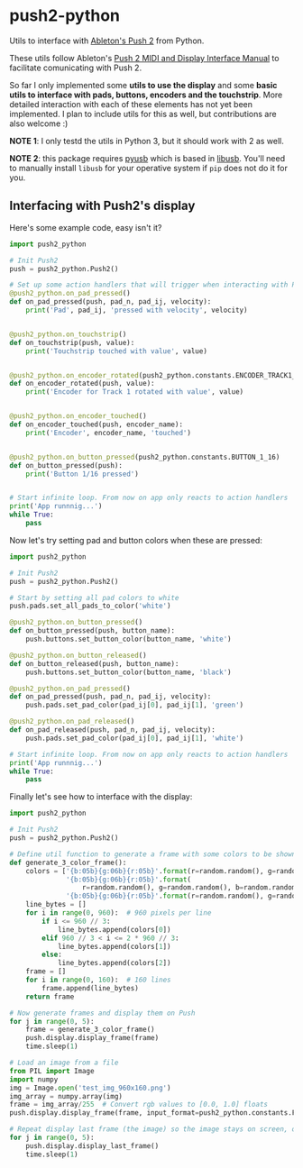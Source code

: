 # push2-python
Utils to interface with [Ableton's Push 2](https://www.ableton.com/en/push/) from Python.

These utils follow Ableton's [Push 2 MIDI and Display Interface Manual](https://github.com/Ableton/push-interface/blob/master/doc/AbletonPush2MIDIDisplayInterface.asc) to facilitate comunicating with Push 2.

So far I only implemented some **utils to use the display** and some **basic utils to interface with pads, buttons, encoders and the touchstrip**. More detailed interaction with each of these elements has not yet been implemented. I plan to include utils for this as well, but contributions are also welcome :)

**NOTE 1**: I only testd the utils in Python 3, but it should work with 2 as well.

**NOTE 2**: this package requires [pyusb](https://github.com/pyusb/pyusb) which is based in [libusb](https://libusb.info/). You'll need to manually install `libusb` for your operative system if `pip` does not do it for you.


## Interfacing with Push2's display

Here's some example code, easy isn't it?

```python
import push2_python

# Init Push2
push = push2_python.Push2()

# Set up some action handlers that will trigger when interacting with Push2
@push2_python.on_pad_pressed()
def on_pad_pressed(push, pad_n, pad_ij, velocity):
    print('Pad', pad_ij, 'pressed with velocity', velocity)


@push2_python.on_touchstrip()
def on_touchstrip(push, value):
    print('Touchstrip touched with value', value)


@push2_python.on_encoder_rotated(push2_python.constants.ENCODER_TRACK1_ENCODER)
def on_encoder_rotated(push, value):
    print('Encoder for Track 1 rotated with value', value)


@push2_python.on_encoder_touched()
def on_encoder_touched(push, encoder_name):
    print('Encoder', encoder_name, 'touched')


@push2_python.on_button_pressed(push2_python.constants.BUTTON_1_16)
def on_button_pressed(push):
    print('Button 1/16 pressed')


# Start infinite loop. From now on app only reacts to action handlers
print('App runnnig...')
while True:
    pass
```

Now let's try setting pad and button colors when these are pressed:

```python
import push2_python

# Init Push2
push = push2_python.Push2()

# Start by setting all pad colors to white
push.pads.set_all_pads_to_color('white')

@push2_python.on_button_pressed()
def on_button_pressed(push, button_name):
    push.buttons.set_button_color(button_name, 'white')

@push2_python.on_button_released()
def on_button_released(push, button_name):
    push.buttons.set_button_color(button_name, 'black')

@push2_python.on_pad_pressed()
def on_pad_pressed(push, pad_n, pad_ij, velocity):
    push.pads.set_pad_color(pad_ij[0], pad_ij[1], 'green')

@push2_python.on_pad_released()
def on_pad_released(push, pad_n, pad_ij, velocity):
    push.pads.set_pad_color(pad_ij[0], pad_ij[1], 'white')

# Start infinite loop. From now on app only reacts to action handlers
print('App runnnig...')
while True:
    pass
```


Finally let's see how to interface with the display:

```python
import push2_python

# Init Push2
push = push2_python.Push2()

# Define util function to generate a frame with some colors to be shown in the display
def generate_3_color_frame():
    colors = ['{b:05b}{g:06b}{r:05b}'.format(r=random.random(), g=random.random(), b=random.random()),
              '{b:05b}{g:06b}{r:05b}'.format(
                  r=random.random(), g=random.random(), b=random.random()),
              '{b:05b}{g:06b}{r:05b}'.format(r=random.random(), g=random.random(), b=random.random())]
    line_bytes = []
    for i in range(0, 960):  # 960 pixels per line
        if i <= 960 // 3:
            line_bytes.append(colors[0])
        elif 960 // 3 < i <= 2 * 960 // 3:
            line_bytes.append(colors[1])
        else:
            line_bytes.append(colors[2])
    frame = []
    for i in range(0, 160):  # 160 lines
        frame.append(line_bytes)
    return frame

# Now generate frames and display them on Push
for j in range(0, 5):
    frame = generate_3_color_frame()
    push.display.display_frame(frame)
    time.sleep(1)

# Load an image from a file
from PIL import Image
import numpy
img = Image.open('test_img_960x160.png')
img_array = numpy.array(img)
frame = img_array/255  # Convert rgb values to [0.0, 1.0] floats
push.display.display_frame(frame, input_format=push2_python.constants.FRAME_FORMAT_RGB)

# Repeat display last frame (the image) so the image stays on screen, otherwise Push2's display turns black after 2 seconds
for j in range(0, 5):
    push.display.display_last_frame()
    time.sleep(1)
```
